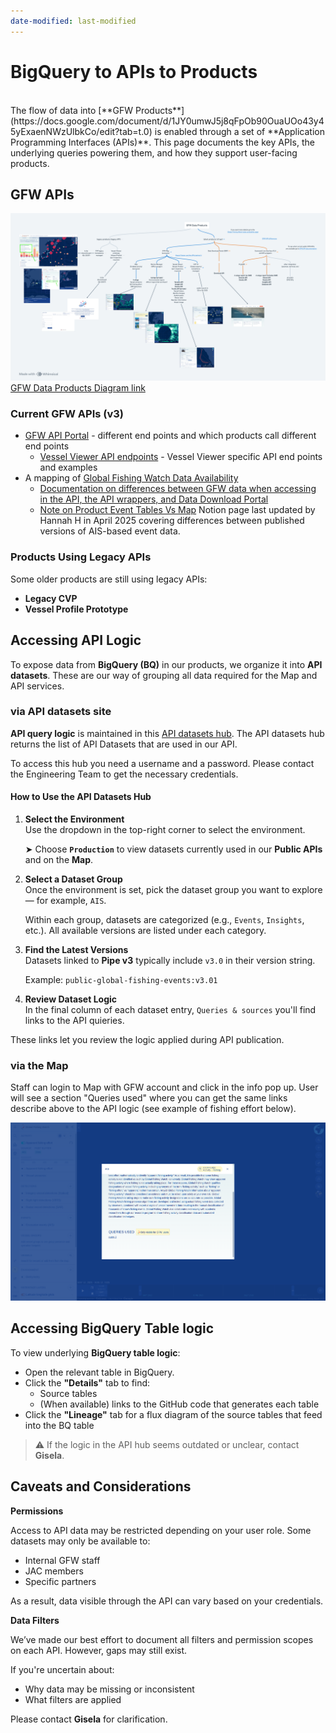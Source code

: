 ```yaml
---
date-modified: last-modified
---
```


# BigQuery to APIs to Products
<br>
The flow of data into [**GFW Products**](https://docs.google.com/document/d/1JY0umwJ5j8qFpOb90OuaUOo43y45yExaenNWzUlbkCo/edit?tab=t.0)   is enabled through a set of **Application Programming Interfaces (APIs)**. This page documents the key APIs, the underlying queries powering them, and how they support user-facing products.

## GFW APIs 

![GFW Data Products](../figures/GFWDataProducts.png)
[GFW Data Products Diagram link](https://whimsical.com/gfw-data-products-7WiWeFz5KVMxndC8gaD7DS)

### Current GFW APIs (v3)

- [GFW API Portal](https://globalfishingwatch.org/our-apis/documentation#data-available) - different end points and which products call different end points
  - [Vessel Viewer API endpoints](https://globalfishingwatch.org/our-apis/assets/2024_Vessel_Viewer_and_APIs_behind_It.pdf) - Vessel Viewer specific API end points and examples
- A mapping of [Global Fishing Watch Data Availability](https://globalfishingwatch.org/global-fishing-watch-data-availability) 
  - [Documentation on differences between GFW data when accessing in the API, the API wrappers, and Data Download Portal](https://globalfishingwatch.org/our-apis/assets/APIs_gfwr_and_Data_Downloads_Products_Differences.pdf)
  - [Note on Product Event Tables Vs Map](https://www.notion.so/globalfishingwatch/Note-on-Product-Event-Tables-Vs-Map-1d1740e47d9180d8b94af8ecbd30dfc2) Notion page last updated by Hannah H in April 2025 covering differences between published versions of AIS-based event data.

### Products Using Legacy APIs

Some older products are still using legacy APIs:

- **Legacy CVP**
- **Vessel Profile Prototype**

## Accessing API Logic 

To expose data from **BigQuery (BQ)** in our products, we organize it into **API datasets**. These are our way of grouping all data required for the Map and API services.

### via API datasets site

**API query logic** is maintained in this [API datasets hub](https://datasets.globalfishingwatch.org/). The API datasets hub returns the list of API Datasets that are used in our API.

To access this hub you need a username and a password. Please contact the Engineering Team to get the necessary credentials.

#### How to Use the API Datasets Hub

1. **Select the Environment**  
   Use the dropdown in the top-right corner to select the environment.  
   
   ➤ Choose **`Production`** to view datasets currently used in our **Public APIs** and on the **Map**.

2. **Select a Dataset Group**  
   Once the environment is set, pick the dataset group you want to explore — for example, `AIS`.  
   
   Within each group, datasets are categorized (e.g., `Events`, `Insights`, etc.). All available versions are listed under each category.

3. **Find the Latest Versions**  
   Datasets linked to **Pipe v3** typically include `v3.0` in their version string.  
   
   Example: `public-global-fishing-events:v3.01`

4. **Review Dataset Logic**  
In the final column of each dataset entry, `Queries & sources` you'll find links to the API quieries.

These links let you review the logic applied during API publication.


### via the Map

Staff can login to Map with GFW account and click in the info pop up. User will see a section "Queries used" where you can get the same links describe above to the API logic (see example of fishing effort below).

![GFW Internal Feature - BQ Query link](figures/GFWMapInternalFeatureBQQuieries.png)

## Accessing BigQuery Table logic

To view underlying **BigQuery table logic**:

- Open the relevant table in BigQuery.
- Click the **"Details"** tab to find:
  - Source tables
  - (When available) links to the GitHub code that generates each table
- Click the **"Lineage"** tab for a flux diagram of the source tables that feed into the BQ table

> ⚠️ If the logic in the API hub seems outdated or unclear, contact **Gisela**.

## Caveats and Considerations

**Permissions**

Access to API data may be restricted depending on your user role. Some datasets may only be available to:

- Internal GFW staff
- JAC members
- Specific partners

As a result, data visible through the API can vary based on your credentials.

**Data Filters**

We’ve made our best effort to document all filters and permission scopes on each API. However, gaps may still exist.

If you're uncertain about:

- Why data may be missing or inconsistent
- What filters are applied

Please contact **Gisela** for clarification.
